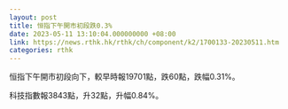 ```yaml
---
layout: post
title: 恒指下午開市初段跌0.3%
date: 2023-05-11 13:10:04.000000000 +08:00
link: https://news.rthk.hk/rthk/ch/component/k2/1700133-20230511.htm
categories: rthk
---
```


恒指下午開市初段向下，較早時報19701點，跌60點，跌幅0.31%。

科技指數報3843點，升32點，升幅0.84%。
